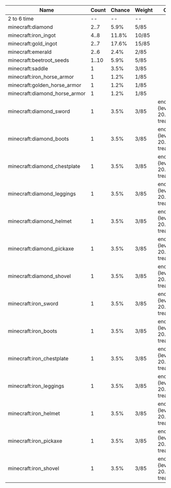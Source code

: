 | Name                          | Count | Chance | Weight | Comment                                        |
| ----------------------------- | ----- | ------ | ------ | ---------------------------------------------- |
| 2 to 6 time                   |    -- |     -- |     -- |                                                |
| minecraft:diamond             |  2..7 |   5.9% |   5/85 |                                                |
| minecraft:iron_ingot          |  4..8 |  11.8% |  10/85 |                                                |
| minecraft:gold_ingot          |  2..7 |  17.6% |  15/85 |                                                |
| minecraft:emerald             |  2..6 |   2.4% |   2/85 |                                                |
| minecraft:beetroot_seeds      | 1..10 |   5.9% |   5/85 |                                                |
| minecraft:saddle              |     1 |   3.5% |   3/85 |                                                |
| minecraft:iron_horse_armor    |     1 |   1.2% |   1/85 |                                                |
| minecraft:golden_horse_armor  |     1 |   1.2% |   1/85 |                                                |
| minecraft:diamond_horse_armor |     1 |   1.2% |   1/85 |                                                |
| minecraft:diamond_sword       |     1 |   3.5% |   3/85 | enchantments: {levels: 20..39, treasure: true} |
| minecraft:diamond_boots       |     1 |   3.5% |   3/85 | enchantments: {levels: 20..39, treasure: true} |
| minecraft:diamond_chestplate  |     1 |   3.5% |   3/85 | enchantments: {levels: 20..39, treasure: true} |
| minecraft:diamond_leggings    |     1 |   3.5% |   3/85 | enchantments: {levels: 20..39, treasure: true} |
| minecraft:diamond_helmet      |     1 |   3.5% |   3/85 | enchantments: {levels: 20..39, treasure: true} |
| minecraft:diamond_pickaxe     |     1 |   3.5% |   3/85 | enchantments: {levels: 20..39, treasure: true} |
| minecraft:diamond_shovel      |     1 |   3.5% |   3/85 | enchantments: {levels: 20..39, treasure: true} |
| minecraft:iron_sword          |     1 |   3.5% |   3/85 | enchantments: {levels: 20..39, treasure: true} |
| minecraft:iron_boots          |     1 |   3.5% |   3/85 | enchantments: {levels: 20..39, treasure: true} |
| minecraft:iron_chestplate     |     1 |   3.5% |   3/85 | enchantments: {levels: 20..39, treasure: true} |
| minecraft:iron_leggings       |     1 |   3.5% |   3/85 | enchantments: {levels: 20..39, treasure: true} |
| minecraft:iron_helmet         |     1 |   3.5% |   3/85 | enchantments: {levels: 20..39, treasure: true} |
| minecraft:iron_pickaxe        |     1 |   3.5% |   3/85 | enchantments: {levels: 20..39, treasure: true} |
| minecraft:iron_shovel         |     1 |   3.5% |   3/85 | enchantments: {levels: 20..39, treasure: true} |